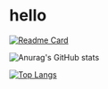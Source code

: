 # hello

[![Readme Card](https://github-readme-stats.vercel.app/api/pin/?username=54linxiu&repo=q-blog)](https://github.com/anuraghazra/github-readme-stats)

![Anurag's GitHub stats](https://github-readme-stats.vercel.app/api?username=54linxiu&show_icons=true&theme=radical)

[![Top Langs](https://github-readme-stats.vercel.app/api/top-langs/?username=54linxiu&langs_count=8&theme=radical)](https://github.com/anuraghazra/github-readme-stats)


